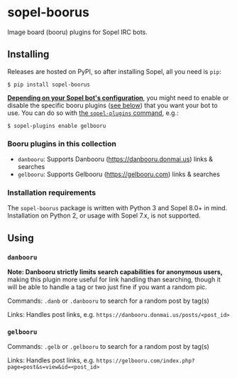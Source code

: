 # sopel-boorus

Image board (booru) plugins for Sopel IRC bots.

## Installing

Releases are hosted on PyPI, so after installing Sopel, all you need is `pip`:

```shell
$ pip install sopel-boorus
```

[**Depending on your Sopel bot's configuration**][sopel-endis-plugins], you
might need to enable or disable the specific booru plugins ([see
below](#booru-plugins-in-this-collection)) that you want your bot to use. You
can do so with [the `sopel-plugins` command][cli-sopel-plugins], e.g.:

```shell
$ sopel-plugins enable gelbooru
```

[cli-sopel-plugins]: https://sopel.chat/docs/run/cli.html#sopel-plugins
[sopel-endis-plugins]: https://sopel.chat/docs/run/plugin#enabling-or-disabling-plugins

### Booru plugins in this collection

* `danbooru`: Supports Danbooru (https://danbooru.donmai.us) links & searches
* `gelbooru`: Supports Gelbooru (https://gelbooru.com) links & searches

### Installation requirements

The `sopel-boorus` package is written with Python 3 and Sopel 8.0+ in mind.
Installation on Python 2, or usage with Sopel 7.x, is not supported.

## Using

### `danbooru`

**Note: Danbooru strictly limits search capabilities for anonymous users,**
making this plugin more useful for link handling than searching, though it will
be able to handle a tag or two just fine if you want a random pic.

Commands: `.danb` or `.danbooru` to search for a random post by tag(s)

Links: Handles post links, e.g. `https://danbooru.donmai.us/posts/<post_id>`

### `gelbooru`

Commands: `.gelb` or `.gelbooru` to search for a random post by tag(s)

Links: Handles post links, e.g.
`https://gelbooru.com/index.php?page=post&s=view&id=<post_id>`
